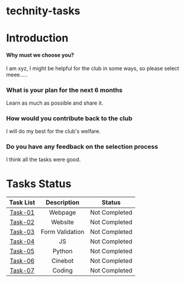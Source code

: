 # technity-tasks
# Introduction
#### Why must we choose you?  
I am xyz, I might be helpful for the club in some ways, so please select meee.....
### What is your plan for the next 6 months  
Learn as much as possible and share it.
### How would you contribute back to the club  
I will do my best for the club's welfare.
### Do you have any feedback on the selection process  
I think all the tasks were good.

# Tasks Status

| Task List | Description | Status |
| :-:       | :-:         | :-:    |
| [Task-01]()   | Webpage | Not Completed |
| [Task-02]()   | Website | Not Completed |
| [Task-03]()   | Form Validation | Not Completed |
| [Task-04]()  | JS | Not Completed |
| [Task-05]()   | Python | Not Completed |
| [Task-06]()   | Cinebot | Not Completed |
| [Task-07]()   | Coding | Not Completed |
